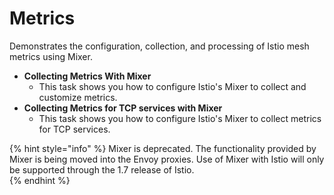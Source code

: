# Metrics

Demonstrates the configuration, collection, and processing of Istio mesh metrics using Mixer.



* **Collecting Metrics With Mixer**
  * This task shows you how to configure Istio's Mixer to collect and customize metrics.
* **Collecting Metrics for TCP services with Mixer**
  * This task shows you how to configure Istio's Mixer to collect metrics for TCP services.



{% hint style="info" %}
Mixer is deprecated. The functionality provided by Mixer is being moved into the Envoy proxies. Use of Mixer with Istio will only be supported through the 1.7 release of Istio.[  
](https://istio.io/v1.6/docs/setup/getting-started/#download)
{% endhint %}


